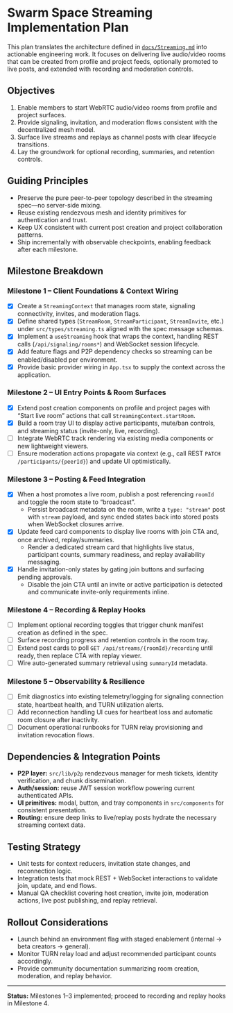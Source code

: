 # Swarm Space Streaming Implementation Plan

This plan translates the architecture defined in [`docs/Streaming.md`](./Streaming.md) into actionable engineering work. It focuses on delivering live audio/video rooms that can be created from profile and project feeds, optionally promoted to live posts, and extended with recording and moderation controls.

## Objectives

1. Enable members to start WebRTC audio/video rooms from profile and project surfaces.
2. Provide signaling, invitation, and moderation flows consistent with the decentralized mesh model.
3. Surface live streams and replays as channel posts with clear lifecycle transitions.
4. Lay the groundwork for optional recording, summaries, and retention controls.

## Guiding Principles

- Preserve the pure peer-to-peer topology described in the streaming spec—no server-side mixing.
- Reuse existing rendezvous mesh and identity primitives for authentication and trust.
- Keep UX consistent with current post creation and project collaboration patterns.
- Ship incrementally with observable checkpoints, enabling feedback after each milestone.

## Milestone Breakdown

### Milestone 1 – Client Foundations & Context Wiring

- [x] Create a `StreamingContext` that manages room state, signaling connectivity, invites, and moderation flags.
- [x] Define shared types (`StreamRoom`, `StreamParticipant`, `StreamInvite`, etc.) under `src/types/streaming.ts` aligned with the spec message schemas.
- [x] Implement a `useStreaming` hook that wraps the context, handling REST calls (`/api/signaling/rooms*`) and WebSocket session lifecycle.
- [x] Add feature flags and P2P dependency checks so streaming can be enabled/disabled per environment.
- [x] Provide basic provider wiring in `App.tsx` to supply the context across the application.

### Milestone 2 – UI Entry Points & Room Surfaces

- [x] Extend post creation components on profile and project pages with “Start live room” actions that call `StreamingContext.startRoom`.
- [x] Build a room tray UI to display active participants, mute/ban controls, and streaming status (invite-only, live, recording).
- [ ] Integrate WebRTC track rendering via existing media components or new lightweight viewers.
- [ ] Ensure moderation actions propagate via context (e.g., call REST `PATCH /participants/{peerId}`) and update UI optimistically.

### Milestone 3 – Posting & Feed Integration

- [x] When a host promotes a live room, publish a post referencing `roomId` and toggle the room state to “broadcast”.
  - Persist broadcast metadata on the room, write a `type: "stream"` post with `stream` payload, and sync ended states back into stored posts when WebSocket closures arrive.
- [x] Update feed card components to display live rooms with join CTA and, once archived, replay/summaries.
  - Render a dedicated stream card that highlights live status, participant counts, summary readiness, and replay availability messaging.
- [x] Handle invitation-only states by gating join buttons and surfacing pending approvals.
  - Disable the join CTA until an invite or active participation is detected and communicate invite-only requirements inline.

### Milestone 4 – Recording & Replay Hooks

- [ ] Implement optional recording toggles that trigger chunk manifest creation as defined in the spec.
- [ ] Surface recording progress and retention controls in the room tray.
- [ ] Extend post cards to poll `GET /api/streams/{roomId}/recording` until ready, then replace CTA with replay viewer.
- [ ] Wire auto-generated summary retrieval using `summaryId` metadata.

### Milestone 5 – Observability & Resilience

- [ ] Emit diagnostics into existing telemetry/logging for signaling connection state, heartbeat health, and TURN utilization alerts.
- [ ] Add reconnection handling UI cues for heartbeat loss and automatic room closure after inactivity.
- [ ] Document operational runbooks for TURN relay provisioning and invitation revocation flows.

## Dependencies & Integration Points

- **P2P layer:** `src/lib/p2p` rendezvous manager for mesh tickets, identity verification, and chunk dissemination.
- **Auth/session:** reuse JWT session workflow powering current authenticated APIs.
- **UI primitives:** modal, button, and tray components in `src/components` for consistent presentation.
- **Routing:** ensure deep links to live/replay posts hydrate the necessary streaming context data.

## Testing Strategy

- Unit tests for context reducers, invitation state changes, and reconnection logic.
- Integration tests that mock REST + WebSocket interactions to validate join, update, and end flows.
- Manual QA checklist covering host creation, invite join, moderation actions, live post publishing, and replay retrieval.

## Rollout Considerations

- Launch behind an environment flag with staged enablement (internal → beta creators → general).
- Monitor TURN relay load and adjust recommended participant counts accordingly.
- Provide community documentation summarizing room creation, moderation, and replay behavior.

---

**Status:** Milestones 1–3 implemented; proceed to recording and replay hooks in Milestone 4.
